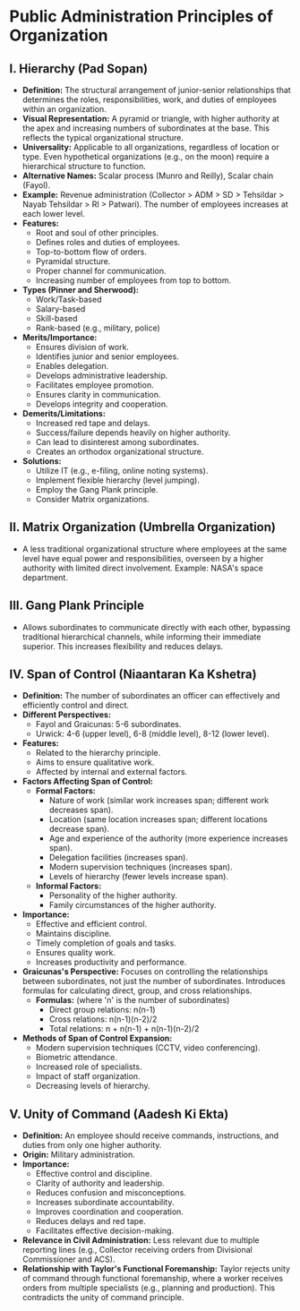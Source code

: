 # Public Administration Principles of Organization


## I. Hierarchy (Pad Sopan)

* **Definition:** The structural arrangement of junior-senior relationships that determines the roles, responsibilities, work, and duties of employees within an organization.
* **Visual Representation:** A pyramid or triangle, with higher authority at the apex and increasing numbers of subordinates at the base. This reflects the typical organizational structure.
* **Universality:** Applicable to all organizations, regardless of location or type.  Even hypothetical organizations (e.g., on the moon) require a hierarchical structure to function.
* **Alternative Names:** Scalar process (Munro and Reilly), Scalar chain (Fayol).
* **Example:** Revenue administration (Collector > ADM > SD > Tehsildar > Nayab Tehsildar > RI > Patwari). The number of employees increases at each lower level.
* **Features:**
    * Root and soul of other principles.
    * Defines roles and duties of employees.
    * Top-to-bottom flow of orders.
    * Pyramidal structure.
    * Proper channel for communication.
    * Increasing number of employees from top to bottom.
* **Types (Pinner and Sherwood):**
    * Work/Task-based
    * Salary-based
    * Skill-based
    * Rank-based (e.g., military, police)
* **Merits/Importance:**
    * Ensures division of work.
    * Identifies junior and senior employees.
    * Enables delegation.
    * Develops administrative leadership.
    * Facilitates employee promotion.
    * Ensures clarity in communication.
    * Develops integrity and cooperation.
* **Demerits/Limitations:**
    * Increased red tape and delays.
    * Success/failure depends heavily on higher authority.
    * Can lead to disinterest among subordinates.
    * Creates an orthodox organizational structure.
* **Solutions:**
    * Utilize IT (e.g., e-filing, online noting systems).
    * Implement flexible hierarchy (level jumping).
    * Employ the Gang Plank principle.
    * Consider Matrix organizations.


## II. Matrix Organization (Umbrella Organization)

*  A less traditional organizational structure where employees at the same level have equal power and responsibilities, overseen by a higher authority with limited direct involvement. Example: NASA's space department.


## III. Gang Plank Principle

* Allows subordinates to communicate directly with each other, bypassing traditional hierarchical channels, while informing their immediate superior.  This increases flexibility and reduces delays.


## IV. Span of Control (Niaantaran Ka Kshetra)

* **Definition:** The number of subordinates an officer can effectively and efficiently control and direct.
* **Different Perspectives:**
    * Fayol and Graicunas: 5-6 subordinates.
    * Urwick: 4-6 (upper level), 6-8 (middle level), 8-12 (lower level).
* **Features:**
    * Related to the hierarchy principle.
    * Aims to ensure qualitative work.
    * Affected by internal and external factors.
* **Factors Affecting Span of Control:**
    * **Formal Factors:**
        * Nature of work (similar work increases span; different work decreases span).
        * Location (same location increases span; different locations decrease span).
        * Age and experience of the authority (more experience increases span).
        * Delegation facilities (increases span).
        * Modern supervision techniques (increases span).
        * Levels of hierarchy (fewer levels increase span).
    * **Informal Factors:**
        * Personality of the higher authority.
        * Family circumstances of the higher authority.
* **Importance:**
    * Effective and efficient control.
    * Maintains discipline.
    * Timely completion of goals and tasks.
    * Ensures quality work.
    * Increases productivity and performance.
* **Graicunas's Perspective:**  Focuses on controlling the relationships between subordinates, not just the number of subordinates.  Introduces formulas for calculating direct, group, and cross relationships.
    * **Formulas:** (where 'n' is the number of subordinates)
        * Direct group relations: n(n-1)
        * Cross relations: n(n-1)(n-2)/2
        * Total relations: n + n(n-1) + n(n-1)(n-2)/2
* **Methods of Span of Control Expansion:**
    * Modern supervision techniques (CCTV, video conferencing).
    * Biometric attendance.
    * Increased role of specialists.
    * Impact of staff organization.
    * Decreasing levels of hierarchy.


## V. Unity of Command (Aadesh Ki Ekta)

* **Definition:** An employee should receive commands, instructions, and duties from only one higher authority.
* **Origin:** Military administration.
* **Importance:**
    * Effective control and discipline.
    * Clarity of authority and leadership.
    * Reduces confusion and misconceptions.
    * Increases subordinate accountability.
    * Improves coordination and cooperation.
    * Reduces delays and red tape.
    * Facilitates effective decision-making.
* **Relevance in Civil Administration:** Less relevant due to multiple reporting lines (e.g., Collector receiving orders from Divisional Commissioner and ACS).
* **Relationship with Taylor's Functional Foremanship:** Taylor rejects unity of command through functional foremanship, where a worker receives orders from multiple specialists (e.g., planning and production). This contradicts the unity of command principle.

